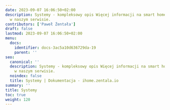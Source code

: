 ```yaml
---
date: 2023-09-07 16:06:50+02:00
description: Systemy - kompleksowy opis Więcej informacji na smart home znajdziesz
  w naszym serwisie.
contributors: ['Paweł Żentała']
draft: false
lastmod: 2023-09-07 16:06:50+02:00
menu:
  docs:
    identifier: docs-3ac5a10d636729da-19
    parent: ''
seo:
  canonical: ''
  description: Systemy - kompleksowy opis Więcej informacji na smart home znajdziesz
    w naszym serwisie.
  noindex: false
  title: Systemy | Dokumentacja - ihome.zentala.io
summary: ''
title: Systemy
toc: true
weight: 120
---
```


